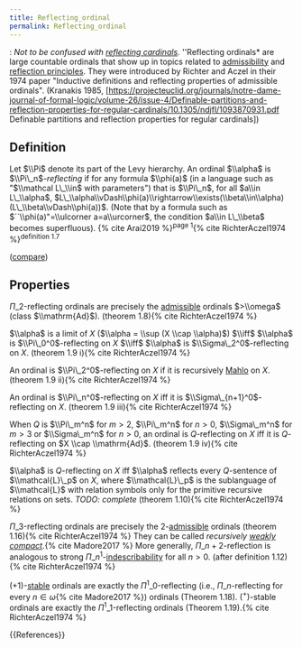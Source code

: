 ```yaml
---
title: Reflecting_ordinal
permalink: Reflecting_ordinal
---
```


: *Not to be confused with [reflecting cardinals](Reflecting_cardinals "Reflecting cardinals").*
''Reflecting ordinals* are large countable ordinals that show up in topics related to [admissibility](Admissible "Admissible") and [reflection principles](Reflecting_cardinals "Reflecting cardinals"). They were introduced by Richter and Aczel in their 1974 paper "Inductive definitions and reflecting properties of admissible ordinals". (Kranakis 1985, [https://projecteuclid.org/journals/notre-dame-journal-of-formal-logic/volume-26/issue-4/Definable-partitions-and-reflection-properties-for-regular-cardinals/10.1305/ndjfl/1093870931.pdf Definable partitions and reflection properties for regular cardinals])
## Definition
Let $\\Pi$ denote its part of the Levy hierarchy. An ordinal $\\alpha$ is $\\Pi\_n$*-reflecting* if for any formula $\\phi(a)$ (in a language such as "$\\mathcal L\_\\in$ with parameters") that is $\\Pi\_n$, for all $a\\in L\_\\alpha$, $L\_\\alpha\\vDash\\phi(a)\\rightarrow\\exists(\\beta\\in\\alpha)(L\_\\beta\\vDash\\phi(a))$. (Note that by a formula such as $``\\phi(a)"=\\ulcorner a=a\\urcorner$, the condition $a\\in L\_\\beta$ becomes superfluous). {% cite Arai2019 %}<sup>page 1</sup>{% cite RichterAczel1974 %}<sup>definition 1.7</sup>

([compare](Indescribable#Indescribable\_on\_a\_set "Indescribable#Indescribable\_on\_a\_set"))

## Properties
$Π\_2$-reflecting ordinals are precisely the [admissible](Admissible "Admissible") ordinals $>\\omega$ (class $\\mathrm{Ad}$). (theorem 1.8){% cite RichterAczel1974 %}

$\\alpha$ is a limit of $X$ ($\\alpha = \\sup (X \\cap \\alpha)$) $\\iff$ $\\alpha$ is $\\Pi\_0^0$-reflecting on $X$ $\\iff$ $\\alpha$ is $\\Sigma\_2^0$-reflecting on $X$. (theorem 1.9 i){% cite RichterAczel1974 %}

An ordinal is $\\Pi\_2^0$-reflecting on $X$ if it is recursively [Mahlo](Mahlo "Mahlo") on $X$. (theorem 1.9 ii){% cite RichterAczel1974 %}

An ordinal is $\\Pi\_n^0$-reflecting on $X$ iff it is $\\Sigma\_{n+1}^0$-reflecting on $X$. (theorem 1.9 iii){% cite RichterAczel1974 %}

When $Q$ is $\\Pi\_m^n$ for $m>2$, $\\Pi\_m^n$ for $n>0$, $\\Sigma\_m^n$ for $m>3$ or $\\Sigma\_m^n$ for $n>0$, an ordinal is $Q$-reflecting on $X$ iff it is $Q$-reflecting on $X \\cap \\mathrm{Ad}$. (theorem 1.9 iv){% cite RichterAczel1974 %}

$\\alpha$ is $Q$-reflecting on $X$ iff $\\alpha$ reflects every $Q$-sentence of $\\mathcal{L}\_p$ on $X$, where $\\mathcal{L}\_p$ is the sublanguage of $\\mathcal{L}$ with relation
symbols only for the primitive recursive relations on sets. *TODO: complete* (theorem 1.10){% cite RichterAczel1974 %}

$Π\_3$-reflecting ordinals are precisely the 2-[admissible](Admissible "Admissible") ordinals (theorem 1.16){% cite RichterAczel1974 %} They can be called *recursively [weakly compact](Weakly_compact "Weakly compact")*.{% cite Madore2017 %} More generally, $Π\_{n+2}$-reflection is analogous to strong $Π\_n^1$-[indescribability](Indescribable "Indescribable") for all $n>0$. (after definition 1.12){% cite RichterAczel1974 %}

$(+1)$-[stable](Stable "Stable") ordinals are exactly the $Π^1\_0$-reflecting (i.e., $Π\_n$-reflecting for every $n ∈ ω${% cite Madore2017 %}) ordinals (Theorem 1.18). $({}^+)$-stable ordinals are exactly the $Π^1\_1$-reflecting ordinals (Theorem 1.19).{% cite RichterAczel1974 %}<!--Page 18 in the PDF, with label 16-->

{{References}}